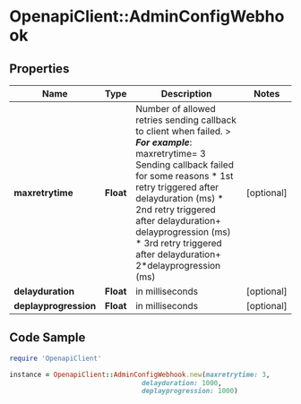 # OpenapiClient::AdminConfigWebhook

## Properties

Name | Type | Description | Notes
------------ | ------------- | ------------- | -------------
**maxretrytime** | **Float** | Number of allowed retries sending callback to client when failed.  &gt; _**For example**_: maxretrytime&#x3D; 3  Sending callback failed for some reasons   * 1st retry triggered after delayduration (ms)   * 2nd retry triggered after delayduration+ delayprogression (ms)   * 3rd retry triggered after delayduration+ 2*delayprogression (ms)  | [optional] 
**delayduration** | **Float** | in milliseconds | [optional] 
**deplayprogression** | **Float** | in milliseconds | [optional] 

## Code Sample

```ruby
require 'OpenapiClient'

instance = OpenapiClient::AdminConfigWebhook.new(maxretrytime: 3,
                                 delayduration: 1000,
                                 deplayprogression: 1000)
```


